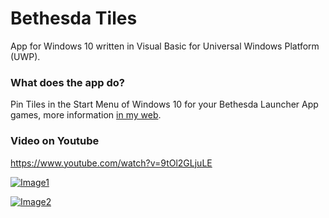 # Bethesda Tiles

App for Windows 10 written in Visual Basic for Universal Windows Platform (UWP).

### What does the app do?

Pin Tiles in the Start Menu of Windows 10 for your Bethesda Launcher App games, more information [in my web](https://pepeizqapps.com/app/bethesda-tiles/).

### Video on Youtube
https://www.youtube.com/watch?v=9tOl2GLjuLE

[![Image1](https://i.imgur.com/vdpgcHN.png)](https://pepeizqapps.com/app/bethesda-tiles/)

[![Image2](https://i.imgur.com/sg2VC1C.png)](https://pepeizqapps.com/app/bethesda-tiles/)
